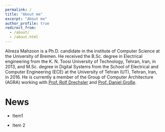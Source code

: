 ```yaml
---
permalink: /
title: "About me"
excerpt: "About me"
author_profile: true
redirect_from: 
  - /about/
  - /about.html
---
```


Alireza Mahzoon is a Ph.D. candidate in the institute of Computer Science at the University of Bremen. He received the B.Sc. degree in Electrical engineering from the K. N. Toosi University of Technology, Tehran, Iran, in 2013, and M.Sc. degree in Digital Systems from the School of Electrical and Computer Engineering (ECE) at the University of Tehran (UT), Tehran, Iran, in 2016. He is currently a member of the Group of Computer Architecture (AGRA) working with [Prof. Rolf Drechsler](http://www.informatik.uni-bremen.de/agra/drechsler/) and [Prof. Daniel Große](https://www.ics.jku.at/).



News
====

- Item1

- Item 2
